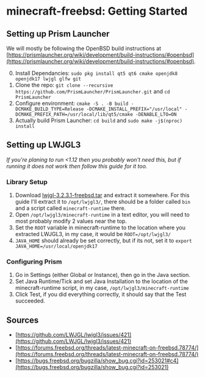 # minecraft-freebsd: Getting Started

## Setting up Prism Launcher

We will mostly be following the OpenBSD build instructions at [https://prismlauncher.org/wiki/development/build-instructions/#openbsd](https://prismlauncher.org/wiki/development/build-instructions/#openbsd).

0. Install Dependancies: `sudo pkg install qt5 qt6 cmake openjdk8 openjdk17 lwjgl glfw git`
1. Clone the repo: `git clone --recursive https://github.com/PrismLauncher/PrismLauncher.git` and `cd PrismLauncher`
2. Configure environment: 
``
cmake -S . -B build
   -DCMAKE_BUILD_TYPE=Release
   -DCMAKE_INSTALL_PREFIX="/usr/local"
   -DCMAKE_PREFIX_PATH=/usr/local/lib/qt5/cmake
   -DENABLE_LTO=ON
``
3. Actually build Prism Launcher: `cd build` and `sudo make -j$(nproc) install`

## Setting up LWJGL3

*If you're planing to run <1.12 then you probably won't need this, but if running it does not work then follow this guide for it too.*

### Library Setup
1. Download [lwjgl-3.2.3.1-freebsd.tar](/lwjgl-3.2.3.1-freebsd.tar) and extract it somewhere. For this guide I'll extract it to `/opt/lwjgl3/`, there should be a folder called `bin` and a script called `minecraft-runtime` there.
2. Open `/opt/lwjgl3/minecraft-runtime` in a text editor, you will need to most probably modify 2 values near the top.
3. Set the `ROOT` variable in minecraft-runtime to the location where you extracted LWJGL3, in my case, it would be `ROOT=/opt/lwjgl3/`
4. `JAVA_HOME` should already be set correctly, but if its not, set it to `export JAVA_HOME=/usr/local/openjdk17`

### Configuring Prism
1. Go in Settings (either Global or Instance), then go in the Java section.
2. Set Java Runtime/Tick and set Java Installation to the location of the minecraft-runtime script, in my case, `/opt/lwjgl3/minecraft-runtime`
3. Click Test, if you did everything correctly, it should say that the Test succeeded.

## Sources
- [https://github.com/LWJGL/lwjgl3/issues/421](https://github.com/LWJGL/lwjgl3/issues/421)
- [https://forums.freebsd.org/threads/latest-minecraft-on-freebsd.78774/](https://forums.freebsd.org/threads/latest-minecraft-on-freebsd.78774/)
- [https://bugs.freebsd.org/bugzilla/show_bug.cgi?id=253021#c4](https://bugs.freebsd.org/bugzilla/show_bug.cgi?id=253021)
